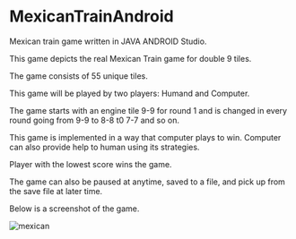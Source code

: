 # MexicanTrainAndroid

Mexican train game written in JAVA ANDROID Studio.

This game depicts the real Mexican Train game for double 9 tiles.

The game consists of 55 unique tiles.

This game will be played by two players: Humand and Computer.

The game starts with an engine tile 9-9 for round 1 and is changed in every round going from 9-9 to 8-8 t0 7-7 and so on.

This game is implemented in a way that computer plays to win. Computer can also provide help to human using its strategies.

Player with the lowest score wins the game.

The game can also be paused at anytime, saved to a file, and pick up from the save file at later time.

Below is a screenshot of the game.

![mexican](https://user-images.githubusercontent.com/61360634/146438352-b5d0185e-2168-40af-ab51-35c5dad64ae6.jpg)
